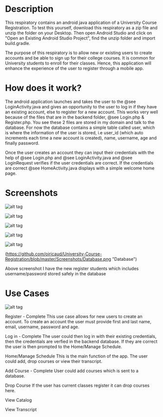 Description
======

This respiratory contains an android java application of a University Course Registration. To test this yourself, download this respiratory as a zip file and unzip the folder on your Desktop. Then open Android Studio and click on "Open an Existing Android Studio Project", find the unzip folder and import build.gradle.

The purpose of this respiratory is to allow new or existing users to create accounts and be able to sign up for their college courses. It is common for University students to enroll for their classes. Hence, this application will enhance the experience of the user to register through a mobile app.

How does it work?
======

The android application launches and takes the user to the @see LoginActivity.java and gives an opportunity to the user to log in if they have an existing account, else to register for a new account. This works very well because of the files that are in the backend folder, @see Login.php & 
Register.php. You see these 2 files are stored in my domain and talk to the database. For now the database contains a simple table called user, which
is where the information of the user is stored, i.e user_id (which auto increments each time a new account is created), name, username, age and
finally password.  

Once the user creates an account they can input their credentials with the help of @see Login.php and @see LoginActivity.java and @see LoginRequest verifies if the user credentials are correct. If the credentials are correct @see HomeActivity.java displays with a simple welcome home page.

Screenshots
======
![alt tag](Screenshots/Home-2.png "Log in")

![alt tag](Screenshots/Register-2.png "Register")

![alt tag](Screenshots/Welcome.png "Welcome!")

![alt tag](Screenshots/Add_Courses.png "Register for courses!")

![alt tag](Screenshots/Database.png "Register for courses!")

(https://github.com/oiricaud/University-Course-Registration/blob/master/Screenshots/Database.png "Database")

Above screenshot I have the new register students which includes username/password stored safely in the database 


Use Cases
======
![alt tag](https://cloud.githubusercontent.com/assets/11867058/21087373/7487f0e2-bfe2-11e6-8bf9-d97d105b385b.png)

Register - Complete 
  This use case allows for new users to create an account. To create an account the user must provide first and last name, email, username, password and age. 
  
Log in - Complete
  The user could then log in with their existing credentials, then the credentials are verfied in the backend database. If they are correct the user is then prompted to the Home/Manage Schedule.

Home/Manage Schedule
  This is the main function of the app. The user could add, drop courses or view their transcript.

Add Course - Complete 
  User could add courses which is sent to a database.
  
Drop Course 
  If the user has current classes register it can drop courses here. 
  
View Catalog


View Transcript
